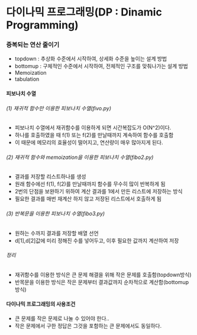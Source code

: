 # 다이나믹 프로그래밍(DP : Dinamic Programming)
### 중복되는 연산 줄이기
* topdown : 추상화 수준에서 시작하여, 상세화 수준을 높이는 설계 방법
* bottomup : 구체적인 수준에서 시작하여, 전체적인 구조를 맞춰나가는 설계 방법
* Memoization 
* tabulation

#### 피보나치 수열
###### (1) 재귀적 함수만 이용한 피보나치 수열(fivo.py)
* 피보나치 수열에서 재귀함수를 이용하게 되면 시간복잡도가 O(N^2)이다.
* 하나를 호출하였을 때 f(1) 또는 f(2)를 만날때까지 계속하여 함수를 호출함
* 이 때문에 메모리의 효율성이 떨어지고, 연산량이 매우 많아지게 된다.

###### (2) 재귀적 함수와 memoization을 이용한 피보나치 수열(fibo2.py)
* 결과를 저장할 리스트하나를 생성
* 원래 함수에선 f(1), f(2)를 만날때까지 함수를 무수히 많이 반복하게 됨
* 2번의 단점을 보완하기 위하여 계산 결과를 1에서 만든 리스트에 저장하는 방식
* 필요한 결과를 매번 재계산 하지 않고 저장된 리스트에서 호출하게 됨

###### (3) 반복문을 이용한 피보나치 수열(fibo3.py)
* 원하는 수까지 결과를 저장할 배열 선언
* d[1],d[2]값에 미리 정해진 수를 넣어두고, 이후 필요한 값까지 계산하여 저장

###### 정리
* 재귀함수를 이용한 방식은 큰 문제 해결을 위해 작은 문제를 호출함(topdown방식)
* 반목문을 이용한 방식은 작은 문제부터 결과값까지 순차적으로 계산함(bottomup방식)


#### 다이나믹 프로그래밍의 사용조건
* 큰 문제를 작은 문제로 나눌 수 있어야 한다..
* 작은 문제에서 구한 정답은 그것을 포함하는 큰 문제에서도 동일하다.
